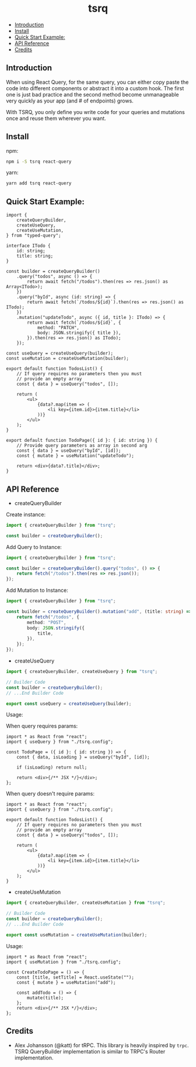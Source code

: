 <h1><b><center>tsrq</center></b></h1>

- [Introduction](#introduction)
- [Install](#install)
- [Quick Start Example:](#quick-start-example)
- [API Reference](#api-reference)
- [Credits](#credits)

## Introduction

When using React Query, for the same query, you can either copy paste the code into different components or abstract it into a custom hook. The first one is just bad practice and the second method become unmanageable very quickly as your app (and # of endpoints) grows.

With TSRQ, you only define you write code for your queries and mutations once and reuse them wherever you want.

## Install

npm:

```bash
npm i -S tsrq react-query
```

yarn:

```bash
yarn add tsrq react-query
```

## Quick Start Example:

```tsx
import {
	createQueryBuilder,
	createUseQuery,
	createUseMutation,
} from "typed-query";

interface ITodo {
	id: string;
	title: string;
}

const builder = createQueryBuilder()
	.query("todos", async () => {
		return await fetch("/todos").then(res => res.json() as Array<ITodo>);
	})
	.query("byId", async (id: string) => {
		return await fetch(`/todos/${id}`).then(res => res.json() as ITodo);
	})
	.mutation("updateTodo", async ({ id, title }: ITodo) => {
		return await fetch(`/todos/${id}`, {
			method: "PATCH",
			body: JSON.stringify({ title }),
		}).then(res => res.json() as ITodo);
	});

const useQuery = createUseQuery(builder);
const useMutation = createUseMutation(builder);

export default function TodosList() {
	// If query requires no parameters then you must
	// provide an empty array
	const { data } = useQuery("todos", []);

	return (
		<ul>
			{data?.map(item => (
				<li key={item.id}>{item.title}</li>
			))}
		</ul>
	);
}

export default function TodoPage({ id }: { id: string }) {
	// Provide query parameters as array in second arg
	const { data } = useQuery("byId", [id]);
	const { mutate } = useMutation("updateTodo");

	return <div>{data?.title}</div>;
}
```

## API Reference

- createQueryBuilder

Create instance:

```ts
import { createQueryBuilder } from "tsrq";

const builder = createQueryBuilder();
```

Add Query to Instance:

```ts
import { createQueryBuilder } from "tsrq";

const builder = createQueryBuilder().query("todos", () => {
	return fetch("/todos").then(res => res.json());
});
```

Add Mutation to Instance:

```ts
import { createQueryBuilder } from "tsrq";

const builder = createQueryBuilder().mutation("add", (title: string) => {
	return fetch("/todos", {
		method: "POST",
		body: JSON.stringify({
			title,
		}),
	});
});
```

- createUseQuery

```ts
import { createQueryBuilder, createUseQuery } from "tsrq";

// Builder Code
const builder = createQueryBuilder();
// ...End Builder Code

export const useQuery = createUseQuery(builder);
```

Usage:

When query requires params:

```tsx
import * as React from "react";
import { useQuery } from "./tsrq.config";

const TodoPage = ({ id }: { id: string }) => {
	const { data, isLoading } = useQuery("byId", [id]);

	if (isLoading) return null;

	return <div>{/** JSX */}</div>;
};
```

When query doesn't require params:

```tsx
import * as React from "react";
import { useQuery } from "./tsrq.config";

export default function TodosList() {
	// If query requires no parameters then you must
	// provide an empty array
	const { data } = useQuery("todos", []);

	return (
		<ul>
			{data?.map(item => (
				<li key={item.id}>{item.title}</li>
			))}
		</ul>
	);
}
```

- createUseMutation

```ts
import { createQueryBuilder, createUseMutation } from "tsrq";

// Builder Code
const builder = createQueryBuilder();
// ...End Builder Code

export const useMutation = createUseMutation(builder);
```

Usage:

```tsx
import * as React from "react";
import { useMutation } from "./tsrq.config";

const CreateTodoPage = () => {
	const [title, setTitle] = React.useState("");
	const { mutate } = useMutation("add");

	const addTodo = () => {
		mutate(title);
	};
	return <div>{/** JSX */}</div>;
};
```

## Credits

- Alex Johansson (@katt) for tRPC. This library is heavily inspired by `trpc`. TSRQ QueryBuilder implementation is similar to TRPC's Router implementation.

